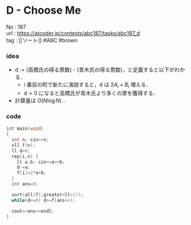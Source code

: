 # D - Choose Me

No	: 187  
url	: https://atcoder.jp/contests/abc187/tasks/abc187_d  
tag	: [[ソート]]  #ABC #brown

### idea
- $\text{d}$ := (高橋氏の得る票数) - (青木氏の得る票数)，と定義すると以下がわかる．
	- $i$ 番目の町で新たに演説すると，$\text{d}$ は $2A_i+B_i$ 増える．
	- $\text{d} \gt 0$ になると高橋氏が青木氏より多くの票を獲得する．
- 計算量は $O(N \log N)$ ．

### code
```cpp
int	main(void)
{
  int n; cin>>n;
  vll f(n);
  ll d=0;
  rep(i,n) {
    ll a,b; cin>>a>>b;
    d-=a;
    f[i]=2*a+b;
  }
  int ans=0;

  sort(all(f),greater<ll>());
  while(d<=0) d+=f[ans++];

  cout<<ans<<endl;
}
```
